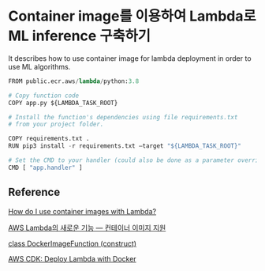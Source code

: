 # Container image를 이용하여 Lambda로 ML inference 구축하기 

It describes how to use container image for lambda deployment in order to use ML algorithms.


```python
FROM public.ecr.aws/lambda/python:3.8

# Copy function code
COPY app.py ${LAMBDA_TASK_ROOT}

# Install the function's dependencies using file requirements.txt
# from your project folder.

COPY requirements.txt .
RUN pip3 install -r requirements.txt —target "${LAMBDA_TASK_ROOT}"

# Set the CMD to your handler (could also be done as a parameter override outside of the Dockerfile)
CMD [ "app.handler" ]
```




## Reference 

[How do I use container images with Lambda?](https://aws.amazon.com/ko/premiumsupport/knowledge-center/lambda-container-images/)

[AWS Lambda의 새로운 기능 — 컨테이너 이미지 지원](https://aws.amazon.com/ko/blogs/korea/new-for-aws-lambda-container-image-support/)

[class DockerImageFunction (construct)](https://docs.aws.amazon.com/cdk/api/v1/docs/@aws-cdk_aws-lambda.DockerImageFunction.html)

[AWS CDK: Deploy Lambda with Docker](https://sbstjn.com/blog/aws-cdk-lambda-docker-container-example/)
